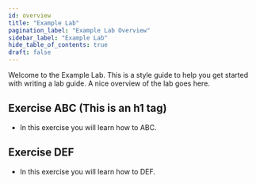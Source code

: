 ```yaml
---
id: overview
title: "Example Lab"
pagination_label: "Example Lab Overview"
sidebar_label: "Example Lab"
hide_table_of_contents: true
draft: false
---
```


Welcome to the Example Lab.  This is a style guide to help you get started with writing a lab guide. A nice overview of the lab goes here. 

## Exercise ABC (This is an h1 tag)
  * In this exercise you will learn how to ABC.
## Exercise DEF
  * In this exercise you will learn how to DEF.
  